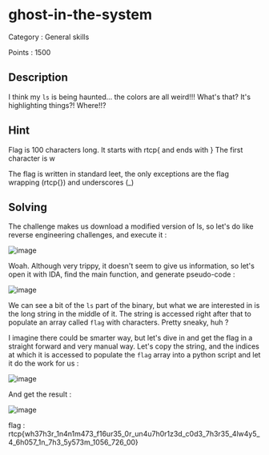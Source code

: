 # ghost-in-the-system

Category : General skills

Points : 1500

## Description

I think my `ls` is being haunted... the colors are all weird!!! What's that? It's highlighting things?! Where!!?

## Hint

Flag is 100 characters long.
It starts with rtcp{ and ends with }
The first character is w

The flag is written in standard leet, the only exceptions are the flag wrapping (rtcp{}) and underscores (_)

## Solving

The challenge makes us download a modified version of ls, so let's do like reverse engineering challenges, and execute it :

![image](https://user-images.githubusercontent.com/57148042/73140168-1ae8bb80-4076-11ea-8691-f642004b418b.png)

Woah. Although very trippy, it doesn't seem to give us information, so let's open it with IDA, find the main function, and generate pseudo-code :

![image](https://user-images.githubusercontent.com/57148042/73140203-79159e80-4076-11ea-8bf0-ffa57676138a.png)

We can see a bit of the `ls` part of the binary, but what we are interested in is the long string in the middle of it. The string is accessed
right after that to populate an array called `flag` with characters. Pretty sneaky, huh ?

I imagine there could be smarter way, but let's dive in and get the flag in a straight forward and very manual way. Let's copy the string,
and the indices at which it is accessed to populate the `flag` array into a python script and let it do the work for us :

![image](https://user-images.githubusercontent.com/57148042/73140236-01943f00-4077-11ea-8d09-1b8710a13817.png)

And get the result :

![image](https://user-images.githubusercontent.com/57148042/73140241-1a045980-4077-11ea-81fa-e188a111b828.png)

flag : rtcp{wh37h3r_1n4n1m473_f16ur35_0r_un4u7h0r1z3d_c0d3_7h3r35_4lw4y5_4_6h057_1n_7h3_5y573m_1056_726_00}
